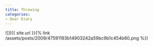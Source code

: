 ```yaml
---
title: Throwing
categories:
- Dear Diary
---
```


![]({{ site.url }}{% link /assets/posts/2009/47591193b14903242a59bc9b1c454b60.png %})
